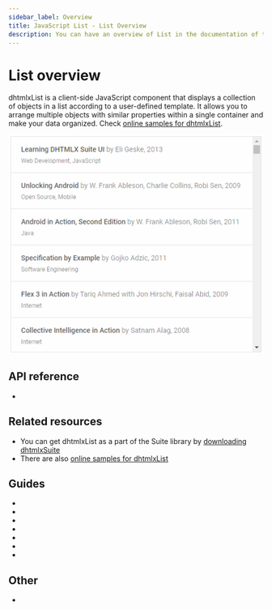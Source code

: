 ```yaml
---
sidebar_label: Overview
title: JavaScript List - List Overview 
description: You can have an overview of List in the documentation of the DHTMLX JavaScript UI library. Browse developer guides and API reference, try out code examples and live demos, and download a free 30-day evaluation version of DHTMLX Suite 7.
---
```


# List overview

dhtmlxList is a client-side JavaScript component that displays a collection of objects in a list according to a user-defined template.
It allows you to arrange multiple objects with similar properties within a single container and make your data organized. Check [online samples for dhtmlxList](https://docs.dhtmlx.com/suite/samples/list/). 

![](../assets/list/list_front.png)

## API reference

- [](api/api_overview.md)

## Related resources

- You can get dhtmlxList as a part of the Suite library by [downloading dhtmlxSuite](https://dhtmlx.com/docs/products/dhtmlxSuite/download.shtml)
- There are also [online samples for dhtmlxList](https://docs.dhtmlx.com/suite/samples/list/)  

## Guides

- [](initialization.md)
- [](configuration.md)
- [](load_data.md)
- [](work_with_list.md)
- [](usage_selection.md)
- [](customization.md)
- [](events.md)

## Other

- [](../migration.md)

